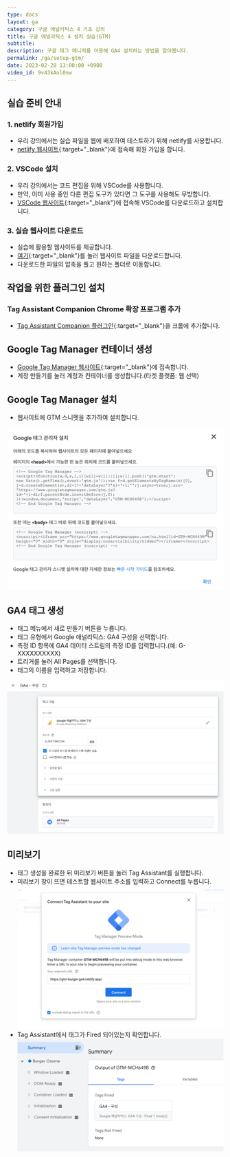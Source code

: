 ```yaml
---
type: docs
layout: ga
category: 구글 애널리틱스 4 기초 강의
title: 구글 애널리틱스 4 설치 실습(GTM)
subtitle: 
description: 구글 태그 매니저를 이용해 GA4 설치하는 방법을 알아봅니다.
permalink: /ga/setup-gtm/
date: 2023-02-20 13:00:00 +0900
video_id: 9v43kAol0nw
---
```


## 실습 준비 안내

### 1. netlify 회원가입

- 우리 강의에서는 실습 파일을 웹에 배포하여 테스트하기 위해 netlify를 사용합니다.
- [netlify 웹사이트](https://www.netlify.com/){:target="_blank"}에 접속해 회원 가입을 합니다.

### 2. VSCode 설치

- 우리 강의에서는 코드 편집을 위해 VSCode를 사용합니다.
- 만약, 이미 사용 중인 다른 편집 도구가 있다면 그 도구를 사용해도 무방합니다.
- [VSCode 웹사이트](https://code.visualstudio.com/){:target="_blank"}에 접속해 VSCode를 다운로드하고 설치합니다.

### 3. 실습 웹사이트 다운로드

- 실습에 활용할 웹사이트를 제공합니다.
- [여기](https://drive.google.com/file/d/1oC8DWzRLAgDEc2ORnY5EgHVK8CxguRpO/view?usp=sharing){:target="_blank"}를 눌러 웹사이트 파일을 다운로드합니다.
- 다운로드한 파일의 압축을 풀고 원하는 폴더로 이동합니다.

## 작업을 위한 플러그인 설치

### Tag Assistant Companion Chrome 확장 프로그램 추가

- [Tag Assistant Companion 플러그인](https://chrome.google.com/webstore/detail/tag-assistant-companion/jmekfmbnaedfebfnmakmokmlfpblbfdm){:target="_blank"}을 크롬에 추가합니다.

## Google Tag Manager 컨테이너 생성

- [Google Tag Manager 웹사이트](https://tagmanager.google.com/){:target="_blank"}에 접속합니다.
- 계정 만들기를 눌러 계정과 컨테이너를 생성합니다.(타겟 플랫폼: 웹 선택)

## Google Tag Manager 설치

- 웹사이트에 GTM 스니펫을 추가하여 설치합니다.

![GTM 설치](/images/docs/ga/setup-gtm/00.png)

## GA4 태그 생성

- 태그 메뉴에서 새로 만들기 버튼을 누릅니다.
- 태그 유형에서 Google 애널리틱스: GA4 구성을 선택합니다.
- 측정 ID 항목에 GA4 데이터 스트림의 측정 ID를 입력합니다.(예: G-XXXXXXXXXX)
- 트리거를 눌러 All Pages를 선택합니다.
- 태그의 이름을 입력하고 저장합니다.

![GTM 태그](/images/docs/ga/setup-gtm/01.png)

## 미리보기

- 태그 생성을 완료한 뒤 미리보기 버튼을 눌러 Tag Assistant를 실행합니다.
- 미리보기 창이 뜨면 테스트할 웹사이트 주소를 입력하고 Connect를 누릅니다.
![GTM 미리보기](/images/docs/ga/setup-gtm/02.png)
- Tag Assistant에서 태그가 Fired 되어있는지 확인합니다.
![GTM 태그 Fired](/images/docs/ga/setup-gtm/03.png)